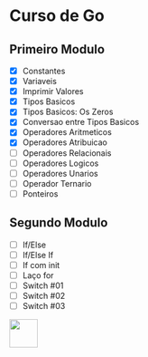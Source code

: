 # Curso de Go

## Primeiro Modulo
- [x] Constantes
- [x] Variaveis
- [x] Imprimir Valores
- [x] Tipos Basicos
- [x] Tipos Basicos: Os Zeros
- [x] Conversao entre Tipos Basicos
- [x] Operadores Aritmeticos
- [x] Operadores Atribuicao
- [ ] Operadores Relacionais
- [ ] Operadores Logicos
- [ ] Operadores Unarios
- [ ] Operador Ternario
- [ ] Ponteiros

## Segundo Modulo
- [ ] If/Else
- [ ] If/Else If
- [ ] If com init
- [ ] Laço for
- [ ] Switch #01
- [ ] Switch #02
- [ ] Switch #03

<img src="https://simpleicons.org/icons/go.svg" width="50"/>
